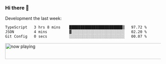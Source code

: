 ### Hi there 👋

Development the last week:
<!--START_SECTION:waka-->

```txt
TypeScript   3 hrs 8 mins    ████████████████████████▒   97.72 %
JSON         4 mins          ▓░░░░░░░░░░░░░░░░░░░░░░░░   02.20 %
Git Config   0 secs          ░░░░░░░░░░░░░░░░░░░░░░░░░   00.07 %
```

<!--END_SECTION:waka-->

<!--
**JASONPANGGO/jasonpanggo** is a ✨ _special_ ✨ repository because its `README.md` (this file) appears on your GitHub profile.

Here are some ideas to get you started:

- 🔭 I’m currently working on ...
- 🌱 I’m currently learning ...
- 👯 I’m looking to collaborate on ...
- 🤔 I’m looking for help with ...
- 💬 Ask me about ...
- 📫 How to reach me: ...
- 😄 Pronouns: ...
- ⚡ Fun fact: ...
-->

<a href="https://volt.fm/user/q8yd9e79csfr57rt" target="_blank"><img src="https://spotify-badge-egoist.vercel.app/api/now-playing" width="540" height="52" alt="now playing"></a>
